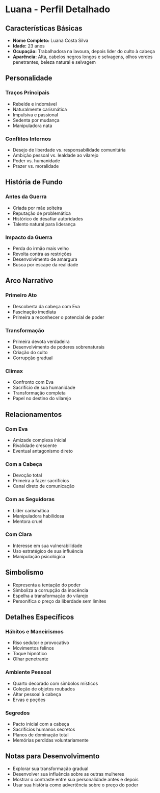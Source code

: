 # Luana - Perfil Detalhado

## Características Básicas
- **Nome Completo:** Luana Costa Silva
- **Idade:** 23 anos
- **Ocupação:** Trabalhadora na lavoura, depois líder do culto à cabeça
- **Aparência:** Alta, cabelos negros longos e selvagens, olhos verdes penetrantes, beleza natural e selvagem

## Personalidade
### Traços Principais
- Rebelde e indomável
- Naturalmente carismática
- Impulsiva e passional
- Sedenta por mudança
- Manipuladora nata

### Conflitos Internos
- Desejo de liberdade vs. responsabilidade comunitária
- Ambição pessoal vs. lealdade ao vilarejo
- Poder vs. humanidade
- Prazer vs. moralidade

## História de Fundo
### Antes da Guerra
- Criada por mãe solteira
- Reputação de problemática
- Histórico de desafiar autoridades
- Talento natural para liderança

### Impacto da Guerra
- Perda do irmão mais velho
- Revolta contra as restrições
- Desenvolvimento de amargura
- Busca por escape da realidade

## Arco Narrativo
### Primeiro Ato
- Descoberta da cabeça com Eva
- Fascinação imediata
- Primeira a reconhecer o potencial de poder

### Transformação
- Primeira devota verdadeira
- Desenvolvimento de poderes sobrenaturais
- Criação do culto
- Corrupção gradual

### Clímax
- Confronto com Eva
- Sacrifício de sua humanidade
- Transformação completa
- Papel no destino do vilarejo

## Relacionamentos
### Com Eva
- Amizade complexa inicial
- Rivalidade crescente
- Eventual antagonismo direto

### Com a Cabeça
- Devoção total
- Primeira a fazer sacrifícios
- Canal direto de comunicação

### Com as Seguidoras
- Líder carismática
- Manipuladora habilidosa
- Mentora cruel

### Com Clara
- Interesse em sua vulnerabilidade
- Uso estratégico de sua influência
- Manipulação psicológica

## Simbolismo
- Representa a tentação do poder
- Simboliza a corrupção da inocência
- Espelha a transformação do vilarejo
- Personifica o preço da liberdade sem limites

## Detalhes Específicos
### Hábitos e Maneirismos
- Riso sedutor e provocativo
- Movimentos felinos
- Toque hipnótico
- Olhar penetrante

### Ambiente Pessoal
- Quarto decorado com símbolos místicos
- Coleção de objetos roubados
- Altar pessoal à cabeça
- Ervas e poções

### Segredos
- Pacto inicial com a cabeça
- Sacrifícios humanos secretos
- Planos de dominação total
- Memórias perdidas voluntariamente

## Notas para Desenvolvimento
- Explorar sua transformação gradual
- Desenvolver sua influência sobre as outras mulheres
- Mostrar o contraste entre sua personalidade antes e depois
- Usar sua história como advertência sobre o preço do poder
